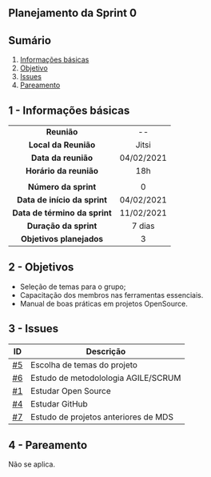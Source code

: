 ## Planejamento da Sprint 0

## Sumário

1. [Informações básicas](#1---informações-básicas)
1. [Objetivo](#2---objetivo)
1. [Issues](#3---issues)
1. [Pareamento](#4---pareamento)


## 1 - Informações básicas

| | |
|:--:|:--:|
|**Reunião**|--|
|**Local da Reunião**|Jitsi|
|**Data da reunião**|04/02/2021|
|**Horário da reunião**|18h|
|||
|**Número da sprint**|0|
|**Data de início da sprint**|04/02/2021|
|**Data de término da sprint**|11/02/2021|
|**Duração da sprint**|7 dias|
|**Objetivos planejados**|3|  

## 2 - Objetivos
* Seleção de temas para o grupo;
* Capacitação dos membros nas ferramentas essenciais.
* Manual de boas práticas em projetos OpenSource.

## 3 - Issues
|ID | Descrição
|---|----------
|[#5](https://github.com/fga-eps-mds/MDS-2020-2-G7/issues/5) | Escolha de temas do projeto 
|[#6](https://github.com/fga-eps-mds/MDS-2020-2-G7/issues/6) | Estudo de metodolologia AGILE/SCRUM
|[#1](https://github.com/fga-eps-mds/MDS-2020-2-G7/issues/1) | Estudar Open Source
|[#4](https://github.com/fga-eps-mds/MDS-2020-2-G7/issues/4) | Estudar GitHub 
|[#7](https://github.com/fga-eps-mds/MDS-2020-2-G7/issues/7) | Estudo de projetos anteriores de MDS 

## 4 - Pareamento
Não se aplica.